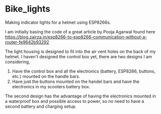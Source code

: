 # Bike_lights
Making indicator lights for a helmet using ESP8266s.

I am initially basing the code of a great article by Pooja Agarwal found here https://blog.zairza.in/esp8266-to-esp8266-communication-without-a-router-fe9642b93292

The light housing is designed to fit into the air vent holes on the back of my helmet.
I haven't designed the control box yet, there are two designs I am considering,

1. Have the control box and all the electronics (battery, ESP8266, buttons, etc.) mounted on the handle bars.
2. Have just the buttons mounted on the handel bars and have the electronics in my scooters battery box.

The second design has the advantage of having the electronics mounted in a waterproof box and possible access to power, so no need to have a second battery and charging setup.

